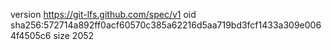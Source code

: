 version https://git-lfs.github.com/spec/v1
oid sha256:572714a892ff0acf60570c385a62216d5aa719bd3fcf1433a309e0064f4505c6
size 2052
